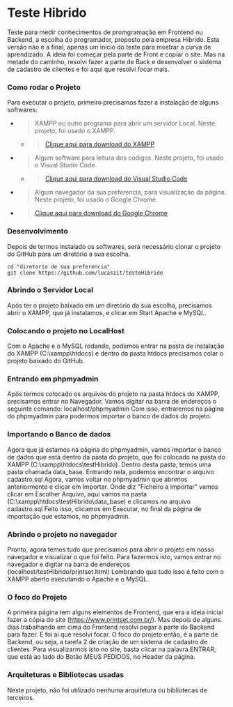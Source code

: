 # Teste Hibrido

Teste para medir conhecimentos de promgramação em Frontend ou Backend, a escolha do programador, proposto pela empresa Hibrido.
Esta versão não é a final, apenas um inicio do teste para mostrar a curva de aprendizado. A ideia foi começar pela parte de Front
e copiar o site. Mas na metade do caminho, resolvi fazer a parte de Back e desenvolver o sistema de cadastro de clientes e foi aqui
que resolvi focar mais.

### Como rodar o Projeto

Para executar o projeto, primeiro precisamos fazer a instalação de alguns softwares:

- > XAMPP ou outro programa para abrir um servidor Local. Neste projeto, foi usado o XAMPP.
  - > [Clique aqui para download do XAMPP](https://www.apachefriends.org/pt_br/download.html)
- > Algum software para leitura dos códigos. Neste projeto, foi usado o Visual Studio Code.
  - > [Clique aqui para download do Visual Studio Code](https://code.visualstudio.com/download)
 - > Algum navegador da sua preferencia, para visualização da página. Neste projeto, foi usado o Google Chrome.
  - > [Clique aqui para download do Google Chrome](https://www.google.com/intl/pt-BR/chrome/)

### Desenvolvimento

Depois de termos instalado os softwares, será necessário clonar o projeto do GitHub para um diretório a sua escolha.
```shell
cd "diretorio de sua preferencia"
git clone https://github.com/lucaszit/testeHibrido
```

### Abrindo o Servidor Local

Após ter o projeto baixado em um diretório da sua escolha, precisamos abrir o XAMPP, que já instalamos, e clicar em Start Apache e MySQL.

### Colocando o projeto no LocalHost

Com o Apache e o MySQL rodando, podemos entrar na pasta de instalação do XAMPP (C:\xampp\htdocs) e dentro da pasta htdocs precisamos
colar o projeto baixado do GitHub.

### Entrando em phpmyadmin

Após termos colocado os arquivos do projeto na pasta htdocs do XAMPP, precisamos entrar no Navegador. Vamos digitar na barra de 
endereços o seguinte comando: localhost/phpmyadmin 
Com isso, entraremos na página do phpmyadmin para podermos importar o banco de dados do projeto.

### Importando o Banco de dados

Agora que já estamos na página do phpmyadmin, vamos importar o banco de dados que está dentro da pasta do projeto, que foi colocado na
pasta do XAMPP (C:\xampp\htdocs\testHibrido). Dentro desta pasta, temos uma pasta chamada data_base. Entrando nela, podemos
encontrar o arquivo cadastro.sql
Agora, vamos voltar no phpmyadmin que abrimos anteriormente e clicar em Importar. Onde diz "Ficheiro a importar" vamos clicar em
Escolher Arquivo, aqui vamos na pasta (C:\xampp\htdocs\testHibrido\data_base) e clicamos no arquivo cadastro.sql
Feito isso, clicamos em Executar, no final da página de importação que estamos, no phpmyadmin.

### Abrindo o projeto no navegador

Pronto, agora temos tudo que precisamos para abrir o projeto em nosso navegador e visualizar o que foi feito.
Para fazermos isto, vamos entrar no navegador e digitar na barra de endereços (localhost/testHibrido/printset.html)
Lembrando que tudo isso é feito com o XAMPP aberto executando o Apache e o MySQL.

### O foco do Projeto

A primeira página tem alguns elementos de Frontend, que era a ideia inicial fazer a cópia do site (https://www.printset.com.br/).
Mas depois de alguns dias trabalhando em cima do Frontend resolvi pegar a parte do Backend para fazer. E foi ai que resolvi focar.
O foco do projeto então, é a parte de Backend, ou seja, a tarefa 2 de criação de um sistema de cadastro de clientes. 
Para visualizarmos isto no site, basta clicar na palavra ENTRAR, que está ao lado do Botão MEUS PEDIDOS, no Header da página. 

### Arquiteturas e Bibliotecas usadas

Neste projeto, não foi utilizado nenhuma arquitetura ou bibliotecas de terceiros. 
